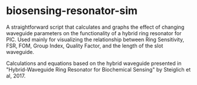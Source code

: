 # biosensing-resonator-sim
A straightforward script that calculates and graphs the effect of changing waveguide parameters on the functionality of a hybrid ring resonator for PIC. Used mainly for visualizing the relationship between Ring Sensitivity, FSR, FOM, Group Index, Quality Factor, and the length of the slot waveguide. 

Calculations and equations based on the hybrid waveguide presented in "Hybrid-Waveguide Ring Resonator for Biochemical Sensing" by Steiglich et al, 2017. 
